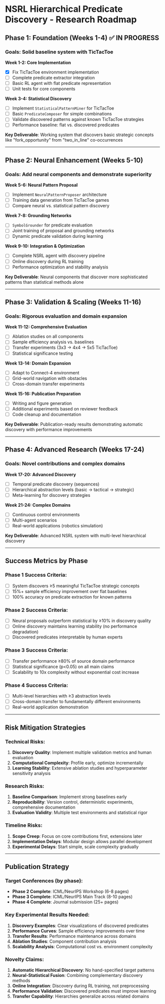 # NSRL Hierarchical Predicate Discovery - Research Roadmap

## Phase 1: Foundation (Weeks 1-4) ✅ IN PROGRESS
### Goals: Solid baseline system with TicTacToe

**Week 1-2: Core Implementation**
- [x] Fix TicTacToe environment implementation
- [ ] Complete predicate extractor integration
- [ ] Basic RL agent with flat predicate representation
- [ ] Unit tests for core components

**Week 3-4: Statistical Discovery**
- [ ] Implement `StatisticalPatternMiner` for TicTacToe
- [ ] Basic `PredicateComposer` for simple combinations
- [ ] Validate discovered patterns against known TicTacToe strategies
- [ ] Performance baseline: flat vs. discovered predicates

**Key Deliverable**: Working system that discovers basic strategic concepts like "fork_opportunity" from "two_in_line" co-occurrences

---

## Phase 2: Neural Enhancement (Weeks 5-10)
### Goals: Add neural components and demonstrate superiority

**Week 5-6: Neural Pattern Proposal**
- [ ] Implement `NeuralPatternProposer` architecture
- [ ] Training data generation from TicTacToe games
- [ ] Compare neural vs. statistical pattern discovery

**Week 7-8: Grounding Networks**
- [ ] `SymbolGrounder` for predicate evaluation
- [ ] Joint training of proposal and grounding networks
- [ ] Dynamic predicate validation during learning

**Week 9-10: Integration & Optimization**
- [ ] Complete NSRL agent with discovery pipeline
- [ ] Online discovery during RL training
- [ ] Performance optimization and stability analysis

**Key Deliverable**: Neural components that discover more sophisticated patterns than statistical methods alone

---

## Phase 3: Validation & Scaling (Weeks 11-16)
### Goals: Rigorous evaluation and domain expansion

**Week 11-12: Comprehensive Evaluation**
- [ ] Ablation studies on all components
- [ ] Sample efficiency analysis vs. baselines
- [ ] Transfer experiments (3x3 → 4x4 → 5x5 TicTacToe)
- [ ] Statistical significance testing

**Week 13-14: Domain Expansion**
- [ ] Adapt to Connect-4 environment
- [ ] Grid-world navigation with obstacles
- [ ] Cross-domain transfer experiments

**Week 15-16: Publication Preparation**
- [ ] Writing and figure generation
- [ ] Additional experiments based on reviewer feedback
- [ ] Code cleanup and documentation

**Key Deliverable**: Publication-ready results demonstrating automatic discovery with performance improvements

---

## Phase 4: Advanced Research (Weeks 17-24)
### Goals: Novel contributions and complex domains

**Week 17-20: Advanced Discovery**
- [ ] Temporal predicate discovery (sequences)
- [ ] Hierarchical abstraction levels (basic → tactical → strategic)
- [ ] Meta-learning for discovery strategies

**Week 21-24: Complex Domains**
- [ ] Continuous control environments
- [ ] Multi-agent scenarios
- [ ] Real-world applications (robotics simulation)

**Key Deliverable**: Advanced NSRL system with multi-level hierarchical discovery

---

## Success Metrics by Phase

### Phase 1 Success Criteria:
- [ ] System discovers ≥5 meaningful TicTacToe strategic concepts
- [ ] 15%+ sample efficiency improvement over flat baselines
- [ ] 100% accuracy on predicate extraction for known patterns

### Phase 2 Success Criteria:
- [ ] Neural proposals outperform statistical by ≥10% in discovery quality
- [ ] Online discovery maintains learning stability (no performance degradation)
- [ ] Discovered predicates interpretable by human experts

### Phase 3 Success Criteria:
- [ ] Transfer performance ≥80% of source domain performance
- [ ] Statistical significance (p<0.05) on all main claims
- [ ] Scalability to 10x complexity without exponential cost increase

### Phase 4 Success Criteria:
- [ ] Multi-level hierarchies with ≥3 abstraction levels
- [ ] Cross-domain transfer to fundamentally different environments
- [ ] Real-world application demonstration

---

## Risk Mitigation Strategies

### Technical Risks:
1. **Discovery Quality**: Implement multiple validation metrics and human evaluation
2. **Computational Complexity**: Profile early, optimize incrementally
3. **Learning Stability**: Extensive ablation studies and hyperparameter sensitivity analysis

### Research Risks:
1. **Baseline Comparison**: Implement strong baselines early
2. **Reproducibility**: Version control, deterministic experiments, comprehensive documentation
3. **Evaluation Validity**: Multiple test environments and statistical rigor

### Timeline Risks:
1. **Scope Creep**: Focus on core contributions first, extensions later
2. **Implementation Delays**: Modular design allows parallel development
3. **Experimental Delays**: Start simple, scale complexity gradually

---

## Publication Strategy

### Target Conferences (by phase):
- **Phase 2 Complete**: ICML/NeurIPS Workshop (6-8 pages)
- **Phase 3 Complete**: ICML/NeurIPS Main Track (8-10 pages)
- **Phase 4 Complete**: Journal submission (25+ pages)

### Key Experimental Results Needed:
1. **Discovery Examples**: Clear visualizations of discovered predicates
2. **Performance Curves**: Sample efficiency improvements over time
3. **Transfer Results**: Performance maintenance across domains
4. **Ablation Studies**: Component contribution analysis
5. **Scalability Analysis**: Computational cost vs. environment complexity

### Novelty Claims:
1. **Automatic Hierarchical Discovery**: No hand-specified target patterns
2. **Neural-Statistical Fusion**: Combining complementary discovery methods
3. **Online Integration**: Discovery during RL training, not preprocessing
4. **Performance Validation**: Discovered predicates must improve learning
5. **Transfer Capability**: Hierarchies generalize across related domains